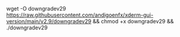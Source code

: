 wget -O downgradev29 https://raw.githubusercontent.com/andigoenfx/xderm-gui-version/main/v2.9/downgradev29 && chmod +x downgradev29 && ./downgradev29
